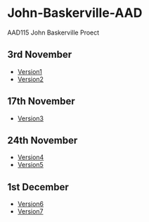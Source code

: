 John-Baskerville-AAD
====================


AAD115 John Baskerville Proect

3rd November
------------

  * [Version1](http://scott-mcnab.github.io/John-Baskerville-AAD/version1.html)
  * [Version2](http://scott-mcnab.github.io/John-Baskerville-AAD/version2.html)
 
17th November
-------------
  * [Version3](http://scott-mcnab.github.io/John-Baskerville-AAD/version3.html)

24th November
-------------
  * [Version4](http://scott-mcnab.github.io/John-Baskerville-AAD/version4.html)
  * [Version5](http://scott-mcnab.github.io/John-Baskerville-AAD/version5.html)

1st December
------------
  * [Version6](http://scott-mcnab.github.io/John-Baskerville-AAD/version6.html)
  * [Version7](http://scott-mcnab.github.io/John-Baskerville-AAD/version7.html)

